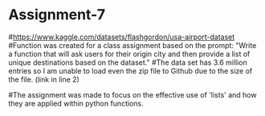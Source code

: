 # Assignment-7
#https://www.kaggle.com/datasets/flashgordon/usa-airport-dataset
#Function was created for a class assignment based on the prompt: "Write a function that will ask users for their origin city and then provide a list of unique destinations based on the dataset."
#The data set has 3.6 million entries so I am unable to load even the zip file to Github due to the size of the file. (link in line 2)

#The assignment was made to focus on the effective use of 'lists' and how they are applied within python functions.
